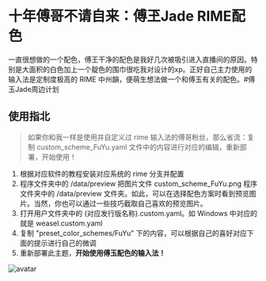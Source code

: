 # 十年傅哥不请自来：傅玊Jade RIME配色
一直很想做的一个配色，傅王干净的配色是我好几次被吸引进入直播间的原因。特别是大面积的白色加上一个靛色的围巾很吃我对设计的xp。正好自己主力使用的输入法是定制度极高的 RIME 中州韻，便萌生想法做一个和傅玉有关的配色。#傅玉Jade周边计划

## 使用指北
> 如果你和我一样是使用并自定义过 rime 输入法的傅哥粉丝，那么省流：复制 custom_scheme_FuYu.yaml 文件中的内容进行对应的编辑，重新部署，开始使用！

1. 根据对应软件的教程安装对应系统的 rime 分支并配置
2. 程序文件夹中的 /data/preview 把图片文件 custom_scheme_FuYu.png 程序文件夹中的 /data/preview 文件夹。如此，可以在选择配色方案时看到预览图片。当然，你也可以通过一些技巧截取自己喜欢的预览图片。
3. 打开用户文件夹中的 (对应发行版名称).custom.yaml。如 Windows 中对应的就是 weasel.custom.yaml
4. 复制 "preset_color_schemes/FuYu" 下的内容，可以根据自己的喜好对应下面的提示进行自己的微调
5. 重新部署此主题，**开始使用傅玉配色的输入法！**

![avatar](/FuYu_RIME_color_scheme/color_scheme_FuYu.png)